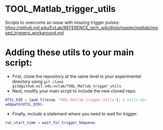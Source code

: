 # TOOL_Matlab_trigger_utils

Scripts to overcome an issue with missing trigger pulses:
https://github.mit.edu/EvLab/REFERENCE_tech_wiki/blob/master/matlab/missed_triggers_workaround.md

# Adding these utils to your main script:

- First, clone the repository at the same level in your experimental directory using
    `git clone git@github.mit.edu:evlab/TOOL_Matlab_trigger_utils`
- Next, modify your main script to include the new cloned repo:
```matlab
UTIL_DIR = [pwd filesep 'TOOL_Matlab_trigger_utils']; % utils dir
addpath(UTIL_DIR);
```
- Finally, include a statement where you need to wait for trigger:
```matlab
run_start_time = wait_for_trigger_kbqueue;
```